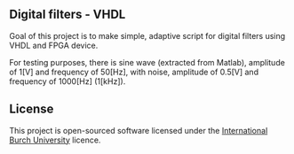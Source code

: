 ## Digital filters - VHDL 

Goal of this project is to make simple, adaptive script for digital filters using VHDL and FPGA device.

For testing purposes, there is sine wave (extracted from Matlab), amplitude of 1[V] and frequency of 50[Hz],
with noise, amplitude of 0.5[V] and frequency of 1000[Hz] (1[kHz]).


## License
This project is open-sourced software licensed under the [International Burch University](https://ibu.edu.ba) licence.

